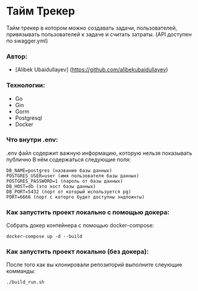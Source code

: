 # Тайм Трекер
Тайм трекер в котором можно создавать задачи, пользователей, привязывать пользователей к задаче и считать затраты. (API доступен по swagger.yml)

### Автор:
- [Alibek Ubaidullayev] (https://github.com/alibekubaidullayev)

### Технологии:
- Go
- Gin
- Gorm
- Postgresql
- Docker


### Что внутри .env:

.env файл содержит важную информацию, которую нельзя показывать публично
В нём содержаться следующие поля:
```
DB_NAME=postgres (название базы данных)
POSTGRES_USER=user (имя пользователя базы данных)
POSTGRES_PASSWORD=1 (пароль от базы данных)
DB_HOST=db (это хост базы данных)
DB_PORT=5432 (порт от который используется pg)
PORT=6666 (порт с которго будет доступны эндпоинты)
```

### Как запустить проект локально с помощью докера:

Собрать докер контейнера с помощью docker-compose:
```
docker-compose up -d --build
```

### Как запустить проект локально (без докера):

После того как вы клонировали репозиторий выполните слеующие комманды:

```
./build_run.sh
```
